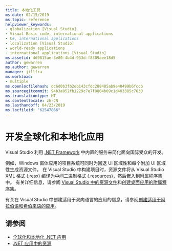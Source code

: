 ```yaml
---
title: 本地化工具
ms.date: 02/15/2019
ms.topic: reference
helpviewer_keywords:
- globalization [Visual Studio]
- Visual Basic code, international applications
- C#, international applications
- localization [Visual Studio]
- world-ready applications
- international applications [Visual Studio]
ms.assetid: 4d9815ae-3e80-4b4d-933d-f8309aee18d5
author: gewarren
ms.author: gewarren
manager: jillfra
ms.workload:
- multiple
ms.openlocfilehash: dc6d0b3fb2eb143cfdc288485ab9e40499b6fccb
ms.sourcegitcommit: 94b3a052fb1229c7e7f8804b09c1d403385c7630
ms.translationtype: HT
ms.contentlocale: zh-CN
ms.lasthandoff: 04/23/2019
ms.locfileid: "62547866"
---
```

# <a name="develop-globalized-and-localized-apps"></a>开发全球化和本地化应用

Visual Studio 利用 [.NET Framework](/dotnet/standard/globalization-localization/) 中内置的服务来简化面向国际受众的开发。

例如，Windows 窗体应用的项目系统可同时为回退 UI 区域性和每个附加 UI 区域性生成资源文件。 在 Visual Studio 中构建项目时，资源文件将从 Visual Studio XML 格式 (.resx) 编译为中间二进制格式 (.resources)，然后嵌入到附属程序集中。 有关详细信息，请参阅 [Visual Studio 中的资源文件](/dotnet/framework/resources/creating-resource-files-for-desktop-apps#VSResFiles)和[创建桌面应用的附属程序集](/dotnet/framework/resources/creating-satellite-assemblies-for-desktop-apps)。

有关在 Visual Studio 中创建适用于双向语言的应用的信息，请参阅[创建适用于阿拉伯语和希伯来语的应用](creating-applications-in-bi-directional-languages.md)。

## <a name="see-also"></a>请参阅

- [全球化和本地化 .NET 应用](/dotnet/standard/globalization-localization/)
- [.NET 应用中的资源](/dotnet/framework/resources/)